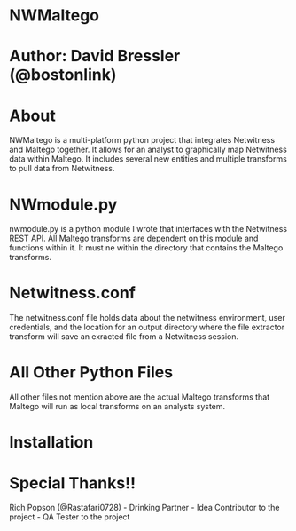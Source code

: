 ﻿NWMaltego
==========

Author: David Bressler (@bostonlink)
=====================================

About
======

NWMaltego is a multi-platform python project that integrates Netwitness and Maltego together.  It allows for an analyst to graphically map Netwitness data within Maltego.  It includes several new entities and multiple transforms to pull data from Netwitness.

NWmodule.py
============

nwmodule.py is a python module I wrote that interfaces with the Netwitness REST API.  All Maltego transforms are dependent on this module and functions within it.  It must ne within the directory that contains the Maltego transforms.

Netwitness.conf
================

The netwitness.conf file holds data about the netwitness environment, user credentials, and the location for an output directory where the file extractor transform will save an exracted file from a Netwitness session.

All Other Python Files
=======================

All other files not mention above are the actual Maltego transforms that Maltego will run as local transforms on an analysts system.


Installation
=============

Special Thanks!!
=================

Rich Popson (@Rastafari0728)
	- Drinking Partner
	- Idea Contributor to the project
	- QA Tester to the project



